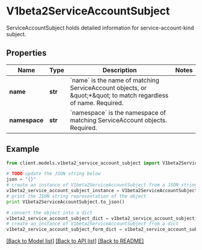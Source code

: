 # V1beta2ServiceAccountSubject

ServiceAccountSubject holds detailed information for service-account-kind subject.

## Properties
Name | Type | Description | Notes
------------ | ------------- | ------------- | -------------
**name** | **str** | &#x60;name&#x60; is the name of matching ServiceAccount objects, or \&quot;*\&quot; to match regardless of name. Required. | 
**namespace** | **str** | &#x60;namespace&#x60; is the namespace of matching ServiceAccount objects. Required. | 

## Example

```python
from client.models.v1beta2_service_account_subject import V1beta2ServiceAccountSubject

# TODO update the JSON string below
json = "{}"
# create an instance of V1beta2ServiceAccountSubject from a JSON string
v1beta2_service_account_subject_instance = V1beta2ServiceAccountSubject.from_json(json)
# print the JSON string representation of the object
print V1beta2ServiceAccountSubject.to_json()

# convert the object into a dict
v1beta2_service_account_subject_dict = v1beta2_service_account_subject_instance.to_dict()
# create an instance of V1beta2ServiceAccountSubject from a dict
v1beta2_service_account_subject_form_dict = v1beta2_service_account_subject.from_dict(v1beta2_service_account_subject_dict)
```
[[Back to Model list]](../README.md#documentation-for-models) [[Back to API list]](../README.md#documentation-for-api-endpoints) [[Back to README]](../README.md)


